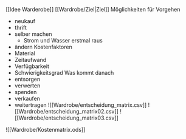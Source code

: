 [[Idee Warderobe]]  [[Wardrobe/Ziel|Ziel]]
Möglichkeiten für Vorgehen
- neukauf
- thrift
- selber machen
	- Strom und Wasser erstmal raus
- ändern
Kostenfaktoren
- Material
- Zeitaufwand
- Verfügbarkeit
- Schwierigkeitsgrad
Was kommt danach
- entsorgen
- verwerten
- spenden
- verkaufen
- weitertragen
![[Wardrobe/entscheidung_matrix.csv]]
![[Wardrobe/entscheidung_matrix02.csv]]
![[Wardrobe/entscheidung_matrix03.csv]]

![[Wardrobe/Kostenmatrix.ods]]
